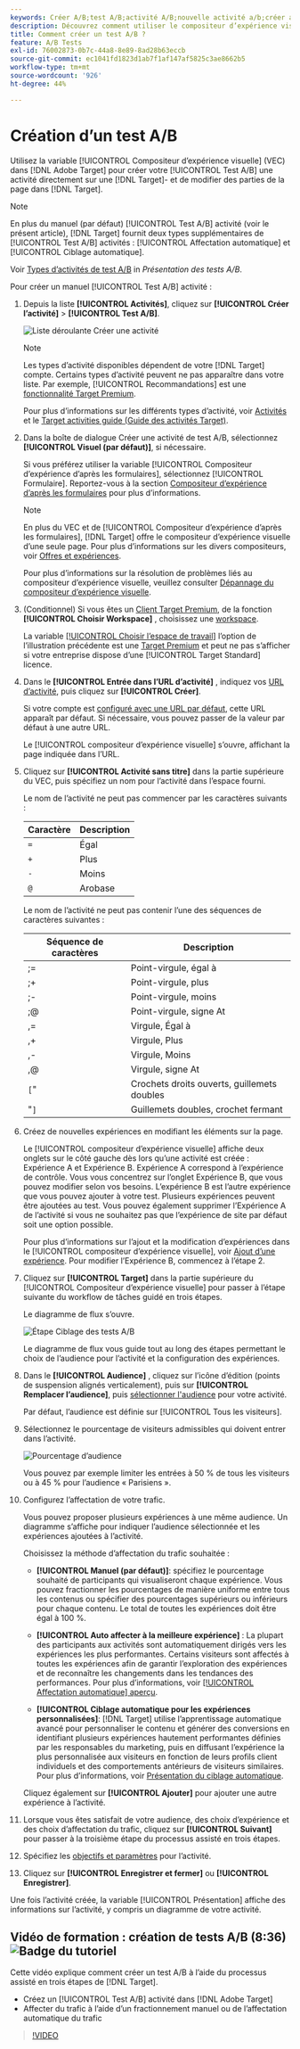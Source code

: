 ```yaml
---
keywords: Créer A/B;test A/B;activité A/B;nouvelle activité a/b;créer a/b
description: Découvrez comment utiliser le compositeur d’expérience visuelle dans Adobe [!DNL Target] pour créer votre activité de test A/B directement sur une [!DNL Target]-enabled .
title: Comment créer un test A/B ?
feature: A/B Tests
exl-id: 76002873-0b7c-44a8-8e89-8ad28b63eccb
source-git-commit: ec1041fd1823d1ab7f1af147af5825c3ae8662b5
workflow-type: tm+mt
source-wordcount: '926'
ht-degree: 44%

---
```


# Création d’un test A/B

Utilisez la variable [!UICONTROL Compositeur d’expérience visuelle] (VEC) dans [!DNL Adobe Target] pour créer votre [!UICONTROL Test A/B] une activité directement sur une [!DNL Target]- et de modifier des parties de la page dans [!DNL Target].

>[!NOTE]
>
>En plus du manuel (par défaut) [!UICONTROL Test A/B] activité (voir le présent article), [!DNL Target] fournit deux types supplémentaires de [!UICONTROL Test A/B] activités : [!UICONTROL Affectation automatique] et [!UICONTROL Ciblage automatique].
>
>Voir [Types d’activités de test A/B](/help/main/c-activities/t-test-ab/test-ab.md#types) in *Présentation des tests A/B*.

Pour créer un manuel [!UICONTROL Test A/B] activité :

1. Depuis la liste **[!UICONTROL Activités]**, cliquez sur **[!UICONTROL Créer l’activité]** > **[!UICONTROL Test A/B]**.

   ![Liste déroulante Créer une activité](/help/main/c-activities/t-test-ab/t-test-create-ab/assets/ab_select-new.png)

   >[!NOTE]
   >
   >Les types d’activité disponibles dépendent de votre [!DNL Target] compte. Certains types d’activité peuvent ne pas apparaître dans votre liste. Par exemple, [!UICONTROL Recommandations] est une [fonctionnalité Target Premium](/help/main/c-intro/intro.md#premium).
   >
   >Pour plus d’informations sur les différents types d’activité, voir [Activités](/help/main/c-activities/activities.md#concept_D317A95A1AB54674BA7AB65C7985BA03) et le [Target activities guide (Guide des activités Target)](/help/main/c-activities/target-activities-guide.md).

1. Dans la boîte de dialogue Créer une activité de test A/B, sélectionnez **[!UICONTROL Visuel (par défaut)]**, si nécessaire.

   Si vous préférez utiliser la variable [!UICONTROL Compositeur d’expérience d’après les formulaires], sélectionnez [!UICONTROL Formulaire]. Reportez-vous à la section [Compositeur d’expérience d’après les formulaires](/help/main/c-experiences/form-experience-composer.md) pour plus d’informations.

   >[!NOTE]
   >
   >En plus du VEC et de [!UICONTROL Compositeur d’expérience d’après les formulaires], [!DNL Target] offre le compositeur d’expérience visuelle d’une seule page. Pour plus d’informations sur les divers compositeurs, voir [Offres et expériences](/help/main/c-experiences/experiences.md).
   >
   >Pour plus d’informations sur la résolution de problèmes liés au compositeur d’expérience visuelle, veuillez consulter [Dépannage du compositeur d’expérience visuelle](/help/main/c-experiences/c-visual-experience-composer/r-troubleshoot-composer/troubleshoot-composer.md).

1. (Conditionnel) Si vous êtes un [Client Target Premium](/help/main/c-intro/intro.md#premium), de la fonction **[!UICONTROL Choisir Workspace]** , choisissez une [workspace](/help/main/administrating-target/c-user-management/property-channel/property-channel.md).

   La variable [[!UICONTROL Choisir l’espace de travail]](/help/main/administrating-target/c-user-management/property-channel/property-channel.md) l’option de l’illustration précédente est une [Target Premium](/help/main/c-intro/intro.md) et peut ne pas s’afficher si votre entreprise dispose d’une [!UICONTROL Target Standard] licence.

1. Dans le **[!UICONTROL Entrée dans l’URL d’activité]** , indiquez vos [URL d’activité](/help/main/c-activities/t-test-ab/t-test-create-ab/ab-activity-url.md), puis cliquez sur **[!UICONTROL Créer]**.

   Si votre compte est [configuré avec une URL par défaut](/help/main/administrating-target/visual-experience-composer-set-up.md), cette URL apparaît par défaut. Si nécessaire, vous pouvez passer de la valeur par défaut à une autre URL.

   Le [!UICONTROL compositeur d’expérience visuelle] s’ouvre, affichant la page indiquée dans l’URL.

1. Cliquez sur **[!UICONTROL Activité sans titre]** dans la partie supérieure du VEC, puis spécifiez un nom pour l’activité dans l’espace fourni.

   Le nom de l’activité ne peut pas commencer par les caractères suivants :

   | Caractère | Description |
   |--- |--- |
   | `=` | Égal |
   | `+` | Plus |
   | `-` | Moins |
   | `@` | Arobase |

   Le nom de l’activité ne peut pas contenir l’une des séquences de caractères suivantes :

   | Séquence de caractères | Description |
   |--- |--- |
   | ;= | Point-virgule, égal à |
   | ;+ | Point-virgule, plus |
   | ;- | Point-virgule, moins |
   | ;@ | Point-virgule, signe At |
   | ,= | Virgule, Égal à |
   | ,+ | Virgule, Plus |
   | ,- | Virgule, Moins |
   | ,@ | Virgule, signe At |
   | `[`&quot; | Crochets droits ouverts, guillemets doubles |
   | &quot;`]` | Guillemets doubles, crochet fermant |

1. Créez de nouvelles expériences en modifiant les éléments sur la page.

   Le [!UICONTROL compositeur d’expérience visuelle] affiche deux onglets sur le côté gauche dès lors qu’une activité est créée : Expérience A et Expérience B. Expérience A correspond à l’expérience de contrôle. Vous vous concentrez sur l’onglet Expérience B, que vous pouvez modifier selon vos besoins. L’expérience B est l’autre expérience que vous pouvez ajouter à votre test. Plusieurs expériences peuvent être ajoutées au test. Vous pouvez également supprimer l’Expérience A de l’activité si vous ne souhaitez pas que l’expérience de site par défaut soit une option possible.

   Pour plus d’informations sur l’ajout et la modification d’expériences dans le [!UICONTROL compositeur d’expérience visuelle], voir [Ajout d’une expérience](/help/main/c-activities/t-test-ab/t-test-create-ab/ab-add-experience.md#task_454646F2895242D3B92DC395A0CE1A00). Pour modifier l’Expérience B, commencez à l’étape 2.

1. Cliquez sur **[!UICONTROL Target]** dans la partie supérieure du [!UICONTROL Compositeur d’expérience visuelle] pour passer à l’étape suivante du workflow de tâches guidé en trois étapes.

   Le diagramme de flux s’ouvre.

   ![Étape Ciblage des tests A/B](/help/main/c-activities/t-test-ab/t-test-create-ab/assets/ab_flow-new.png)

   Le diagramme de flux vous guide tout au long des étapes permettant le choix de l’audience pour l’activité et la configuration des expériences.

1. Dans le **[!UICONTROL Audience]** , cliquez sur l’icône d’édition (points de suspension alignés verticalement), puis sur **[!UICONTROL Remplacer l’audience]**, puis [sélectionner l&#39;audience](/help/main/c-activities/t-test-ab/t-test-create-ab/ab-audience.md) pour votre activité.

   Par défaut, l’audience est définie sur [!UICONTROL Tous les visiteurs].

1. Sélectionnez le pourcentage de visiteurs admissibles qui doivent entrer dans l’activité.

   ![Pourcentage d’audience](/help/main/c-activities/t-test-ab/t-test-create-ab/assets/audperc-new.png)

   Vous pouvez par exemple limiter les entrées à 50 % de tous les visiteurs ou à 45 % pour l’audience « Parisiens ».

1. Configurez l’affectation de votre trafic.

   Vous pouvez proposer plusieurs expériences à une même audience. Un diagramme s’affiche pour indiquer l’audience sélectionnée et les expériences ajoutées à l’activité.

   Choisissez la méthode d’affectation du trafic souhaitée :

   * **[!UICONTROL Manuel (par défaut)]**: spécifiez le pourcentage souhaité de participants qui visualiseront chaque expérience. Vous pouvez fractionner les pourcentages de manière uniforme entre tous les contenus ou spécifier des pourcentages supérieurs ou inférieurs pour chaque contenu. Le total de toutes les expériences doit être égal à 100 %.

   * **[!UICONTROL Auto affecter à la meilleure expérience]** : La plupart des participants aux activités sont automatiquement dirigés vers les expériences les plus performantes. Certains visiteurs sont affectés à toutes les expériences afin de garantir l’exploration des expériences et de reconnaître les changements dans les tendances des performances. Pour plus d’informations, voir [[!UICONTROL Affectation automatique] aperçu](/help/main/c-activities/automated-traffic-allocation/automated-traffic-allocation.md#concept_A1407678796B4C569E94CBA8A9F7F5D4).

   * **[!UICONTROL Ciblage automatique pour les expériences personnalisées]**: [!DNL Target] utilise l’apprentissage automatique avancé pour personnaliser le contenu et générer des conversions en identifiant plusieurs expériences hautement performantes définies par les responsables du marketing, puis en diffusant l’expérience la plus personnalisée aux visiteurs en fonction de leurs profils client individuels et des comportements antérieurs de visiteurs similaires. Pour plus d’informations, voir [Présentation du ciblage automatique](/help/main/c-activities/auto-target/auto-target-to-optimize.md).

   Cliquez également sur **[!UICONTROL Ajouter]** pour ajouter une autre expérience à l’activité.

1. Lorsque vous êtes satisfait de votre audience, des choix d’expérience et des choix d’affectation du trafic, cliquez sur **[!UICONTROL Suivant]** pour passer à la troisième étape du processus assisté en trois étapes.

1. Spécifiez les [objectifs et paramètres](/help/main/c-activities/t-test-ab/t-test-create-ab/ab-goals-and-settings.md) pour l’activité.

1. Cliquez sur **[!UICONTROL Enregistrer et fermer]** ou **[!UICONTROL Enregistrer]**.

Une fois l’activité créée, la variable [!UICONTROL Présentation] affiche des informations sur l’activité, y compris un diagramme de votre activité.

## Vidéo de formation : création de tests A/B (8:36) ![Badge du tutoriel](/help/main/assets/tutorial.png)

Cette vidéo explique comment créer un test A/B à l’aide du processus assisté en trois étapes de [!DNL Target].

* Créez un [!UICONTROL Test A/B] activité dans [!DNL Adobe Target]
* Affecter du trafic à l’aide d’un fractionnement manuel ou de l’affectation automatique du trafic

>[!VIDEO](https://video.tv.adobe.com/v/17391)
